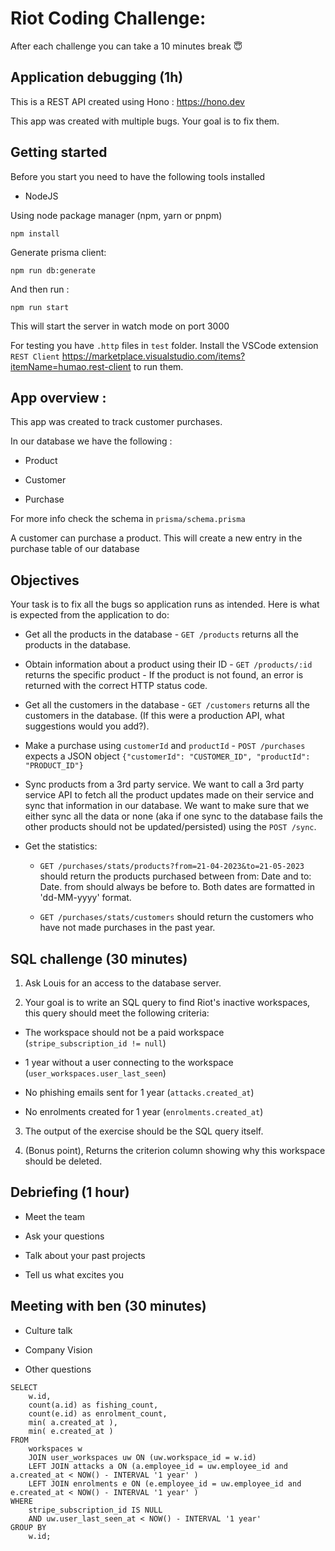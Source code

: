 # Riot Coding Challenge:

After each challenge you can take a 10 minutes break 😇

## Application debugging (1h)

This is a REST API created using Hono : https://hono.dev

This app was created with multiple bugs. Your goal is to fix them.

## Getting started

Before you start you need to have the following tools installed

- NodeJS

Using node package manager (npm, yarn or pnpm)

`npm install`

Generate prisma client:

`npm run db:generate`

And then run :

`npm run start`

This will start the server in watch mode on port 3000

For testing you have `.http` files in `test` folder. Install the VSCode extension `REST Client` https://marketplace.visualstudio.com/items?itemName=humao.rest-client to run them.

## App overview :

This app was created to track customer purchases.

In our database we have the following :

- Product

- Customer

- Purchase

For more info check the schema in `prisma/schema.prisma`

A customer can purchase a product. This will create a new entry in the purchase table of our database

## Objectives

Your task is to fix all the bugs so application runs as intended. Here is what is expected from the application to do:

- Get all the products in the database - `GET /products` returns all the products in the database.

- Obtain information about a product using their ID - `GET /products/:id` returns the specific product - If the product is not found, an error is returned with the correct HTTP status code.

- Get all the customers in the database - `GET /customers` returns all the customers in the database. (If this were a production API, what suggestions would you add?).

- Make a purchase using `customerId` and `productId` - `POST /purchases` expects a JSON object `{"customerId": "CUSTOMER_ID", "productId": "PRODUCT_ID"}`

- Sync products from a 3rd party service. We want to call a 3rd party service API to fetch all the product updates made on their service and sync that information in our database. We want to make sure that we either sync all the data or none (aka if one sync to the database fails the other products should not be updated/persisted) using the `POST /sync`.

- Get the statistics:

  - `GET /purchases/stats/products?from=21-04-2023&to=21-05-2023` should return the products purchased between from: Date and to: Date. from should always be before to. Both dates are formatted in 'dd-MM-yyyy' format.

  - `GET /purchases/stats/customers` should return the customers who have not made purchases in the past year.

## SQL challenge (30 minutes)

1. Ask Louis for an access to the database server.

2. Your goal is to write an SQL query to find Riot's inactive workspaces, this query should meet the following criteria:

- The workspace should not be a paid workspace (`stripe_subscription_id != null`)

- 1 year without a user connecting to the workspace (`user_workspaces.user_last_seen`)

- No phishing emails sent for 1 year (`attacks.created_at`)

- No enrolments created for 1 year (`enrolments.created_at`)

3. The output of the exercise should be the SQL query itself.

4. (Bonus point), Returns the criterion column showing why this workspace should be deleted.

## Debriefing (1 hour)

- Meet the team

- Ask your questions

- Talk about your past projects

- Tell us what excites you

## Meeting with ben (30 minutes)

- Culture talk

- Company Vision

- Other questions

```
SELECT
	w.id,
	count(a.id) as fishing_count,
	count(e.id) as enrolment_count,
	min( a.created_at ),
	min( e.created_at )
FROM
	workspaces w
	JOIN user_workspaces uw ON (uw.workspace_id = w.id)
	LEFT JOIN attacks a ON (a.employee_id = uw.employee_id and a.created_at < NOW() - INTERVAL '1 year' )
	LEFT JOIN enrolments e ON (e.employee_id = uw.employee_id and e.created_at < NOW() - INTERVAL '1 year' )
WHERE
	stripe_subscription_id IS NULL
	AND uw.user_last_seen_at < NOW() - INTERVAL '1 year'
GROUP BY
	w.id;
```

